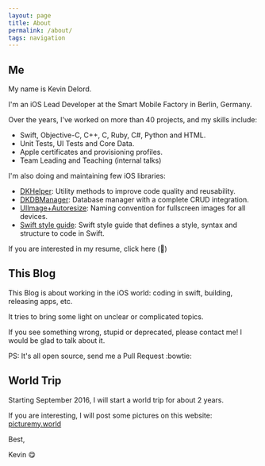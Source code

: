 ```yaml
---
layout: page
title: About
permalink: /about/
tags: navigation
---
```


## Me

My name is Kevin Delord.

I'm an iOS Lead Developer at the Smart Mobile Factory in Berlin, Germany.

Over the years, I've worked on more than 40 projects, and my skills include:

* Swift, Objective-C, C++, C, Ruby, C#, Python and HTML.
* Unit Tests, UI Tests and Core Data.
* Apple certificates and provisioning profiles.
* Team Leading and Teaching (internal talks)

I'm also doing and maintaining few iOS libraries:

* [DKHelper](https://github.com/kevindelord/DKHelper): Utility methods to improve code quality and reusability.
* [DKDBManager](https://github.com/kevindelord/DKDBManager): Database manager with a complete CRUD integration.
* [UIImage+Autoresize](https://github.com/kevindelord/UIImage-Autoresize): Naming convention for fullscreen images for all devices.
* [Swift style guide](https://github.com/kevindelord/swift-style-guide): Swift style guide that defines a style, syntax and structure to code in Swift.

If you are interested in my resume, click here (:construction_worker:)

## This Blog

This Blog is about working in the iOS world: coding in swift, building, releasing apps, etc.

It tries to bring some light on unclear or complicated topics.

If you see something wrong, stupid or deprecated, please contact me! I would be glad to talk about it.

PS: It's all open source, send me a Pull Request :bowtie:

## World Trip

Starting September 2016, I will start a world trip for about 2 years.

If you are interesting, I will post some pictures on this website: [picturemy.world](http://picturemy.world)

Best,

Kevin :yum: